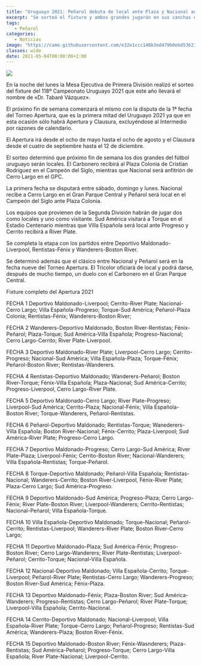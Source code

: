 ```yaml
---
title: "Uruguayo 2021: Peñarol debuta de local ante Plaza y Nacional ante Cerro Largo"
excerpt: "Se sorteó el fixture y ambos grandes jugarán en sus canchas en la primera fecha del Apertura."
tags:
   - Peñarol
categories:
   - Noticias
image: "https://camo.githubusercontent.com/e32e1ccc146b3ed479b0ebd53621cea97a0071e3bc60909e801ee89a80086232/68747470733a2f2f7777772e72657075626c6963612e636f6d2e75792f77702d636f6e74656e742f75706c6f6164732f323032312f30352f466978747572652d312e6a7067"
classes: wide
date: 2021-05-04T00:00:00+2:00
---
```



<img src="https://camo.githubusercontent.com/e32e1ccc146b3ed479b0ebd53621cea97a0071e3bc60909e801ee89a80086232/68747470733a2f2f7777772e72657075626c6963612e636f6d2e75792f77702d636f6e74656e742f75706c6f6164732f323032312f30352f466978747572652d312e6a7067">


En la noche del lunes la Mesa Ejecutiva de Primera División realizó el sorteo del fixture del 118º Campeonato Uruguayo 2021 que este año llevará el nombre de «Dr. Tabaré Vázquez».


El próximo fin de semana comenzará el mismo con la disputa de la 1ª fecha del Torneo Apertura, que es la primera mitad del Uruguayo 2021 ya que en esta ocasión sólo habrá Apertura y Clausura, excluyéndose al Intermedio por razones de calendario.


El Apertura irá desde el ocho de mayo hasta el ocho de agosto y el Clausura desde el cuatro de septiembre hasta el 12 de diciembre.


El sorteo determinó que próximo fin de semana los dos grandes del fútbol uruguayo serán locales. El Carbonero recibirá al Plaza Colonia de Cristian Rodríguez en el Campeón del Siglo, mientras que Nacional será anfitrión de Cerro Largo en el GPC.


La primera fecha se disputará entre sábado, domingo y lunes. Nacional recibe a Cerro Largo en el Gran Parque Central y Peñarol será local en el Campeón del Siglo ante Plaza Colonia.


Los equipos que provienen de la Segunda División habrán de jugar dos como locales y uno como visitante. Sud América visitará a Torque en el Estadio Centenario mientras que Villa Española será local ante Progreso y Cerrito recibirá a River Plate.


Se completa la etapa con los partidos entre Deportivo Maldonado-Liverpool, Rentistas-Fénix y Wanderers-Boston River.


Se determinó además que el clásico entre Nacional y Peñarol será en la fecha nueve del Torneo Apertura. El Tricolor oficiará de local y podrá darse, después de mucho tiempo, un duelo con el Carbonero en el Gran Parque Central.


Fixture completo del Apertura 2021


FECHA 1
Deportivo Maldonado-Liverpool; Cerrito-River Plate; Nacional-Cerro Largo; Villa Española-Progreso; Torque-Sud América; Peñarol-Plaza Colonia; Rentistas-Fénix; Wanderers-Boston River;


FECHA 2
Wanderers-Deportivo Maldonado, Boston River-Rentistas; Fénix-Peñarol; Plaza-Torque; Sud América-Villa Española; Progreso-Nacional; Cerro Largo-Cerrito; River Plate-Liverpool.


FECHA 3
Deportivo Maldonado-River Plate; Liverpool-Cerro Largo; Cerrito-Progreso; Nacional-Sud América; Villa Española-Plaza; Torque-Fénix; Peñarol-Boston River; Rentistas-Wanderers.


FECHA 4
Rentistas-Deportivo Maldonado; Wanderers-Peñarol; Boston River-Torque; Fénix-Villa Española; Plaza-Nacional; Sud América-Cerrito; Progreso-Liverpool, Cerro Largo-River Plate.


FECHA 5
Deportivo Maldonado-Cerro Largo; River Plate-Progreso; Liverpool-Sud América; Cerrito-Plaza; Nacional-Fénix; Villa Española-Boston River; Torque-Wanderers, Peñarol-Rentistas.


FECHA 6
Peñarol-Deportivo Maldonado; Rentistas-Torque; Wanederers-Villa Española; Boston River-Nacional; Fénix-Cerrito; Plaza-Liverpool; Sud América-River Plate; Progreso-Cerro Largo.


FECHA 7
Deportivo Maldonado-Progreso; Cerro Largo-Sud América; River Plate-Plaza; Liverpool-Fénix; Cerrito-Boston River; Nacional-Wanderers; Villa Española-Rentistas; Torque-Peñarol.


FECHA 8
Torque-Deportivo Maldonado; Peñarol-Villa Española; Rentistas-Nacional; Wanderers-Cerrito; Boston River-Liverpool, Fénix-River Plate; Plaza-Cerro Largo; Sud América-Progreso.


FECHA 9
Deportivo Maldonado-Sud América; Progreso-Plaza; Cerro Largo-Fénix; River Plate-Boston River; Liverpool-Wanderers; Cerrito-Rentistas; Nacional-Peñarol; Villa Española-Torque.


FECHA 10
Villa Española-Deportivo Maldonado; Torque-Nacional; Peñarol-Cerrito; Rentistas-Liverpool; Wanderers-River Plate; Boston River-Cerro Largo;


FECHA 11
Deportivo Maldonado-Plaza; Sud América-Fénix; Progreso-Boston River; Cerro Largo-Wanderers; River Plate-Rentistas; Liverpool-Peñarol; Cerrito-Torque; Nacional-Villa Española.


FECHA 12
Nacional-Deportivo Maldonado; Villa Española-Cerrito; Torque-Liverpool; Peñarol-River Plate; Rentistas-Cerro Largo; Wanderers-Progreso; Boston River-Sud América; Fénix-Plaza.


FECHA 13
Deportivo Maldonado-Fénix; Plaza-Boston River; Sud América-Wanderers; Progreso-Rentistas; Cerro Largo-Peñarol; River Plate-Torque; Liverpool-Villa Española; Cerrito-Nacional.


FECHA 14
Cerrito-Deportivo Maldonado; Nacional-Liverpool; Villa Española-River Plate; Torque-Cerro Largo; Peñarol-Progreso; Rentistas-Sud América; Wanderers-Plaza; Boston River-Fénix.


FECHA 15
Deportivo Maldonado-Boston River; Fénix-Wasnderers; Plaza-Rentistas; Sud América-Peñarol; Progreso-Torque; Cerro Largo-Villa Española; River Plate-Nacional; Liverpool-Cerrito.





